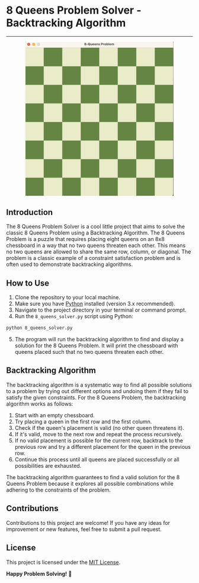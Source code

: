 # 8 Queens Problem Solver - Backtracking Algorithm

---

<div align="center">
  <img src="img/8queens_gif.gif" alt="Your GIF" width="400">
</div>

## Introduction

The 8 Queens Problem Solver is a cool little project that aims to solve the classic 8 Queens Problem using a Backtracking Algorithm. The 8 Queens Problem is a puzzle that requires placing eight queens on an 8x8 chessboard in a way that no two queens threaten each other. This means no two queens are allowed to share the same row, column, or diagonal. The problem is a classic example of a constraint satisfaction problem and is often used to demonstrate backtracking algorithms.

## How to Use

1. Clone the repository to your local machine.
2. Make sure you have [Python](https://www.python.org/) installed (version 3.x recommended).
3. Navigate to the project directory in your terminal or command prompt.
4. Run the `8_queens_solver.py` script using Python:

```bash
python 8_queens_solver.py
```

5. The program will run the backtracking algorithm to find and display a solution for the 8 Queens Problem. It will print the chessboard with queens placed such that no two queens threaten each other.

## Backtracking Algorithm

The backtracking algorithm is a systematic way to find all possible solutions to a problem by trying out different options and undoing them if they fail to satisfy the given constraints. For the 8 Queens Problem, the backtracking algorithm works as follows:

1. Start with an empty chessboard.
2. Try placing a queen in the first row and the first column.
3. Check if the queen's placement is valid (no other queen threatens it).
4. If it's valid, move to the next row and repeat the process recursively.
5. If no valid placement is possible for the current row, backtrack to the previous row and try a different placement for the queen in the previous row.
6. Continue this process until all queens are placed successfully or all possibilities are exhausted.

The backtracking algorithm guarantees to find a valid solution for the 8 Queens Problem because it explores all possible combinations while adhering to the constraints of the problem.

## Contributions

Contributions to this project are welcome! If you have any ideas for improvement or new features, feel free to submit a pull request.

## License

This project is licensed under the [MIT License](LICENSE).

**Happy Problem Solving!** 🚀